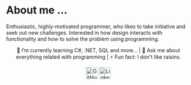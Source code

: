<body>
  <h1>About me ...</h1>
  <p>Enthusiastic, highly-motivated programmer, who likes to take initiative and seek out new challenges. Interested in how design interacts with functionality and how to solve the problem using programming.</p>
<p align = "center">
🌱 I’m currently learning C#, .NET, SQL and more... | 💬 Ask me about everything related with programming | ⚡ Fun fact: I don't like raisins.</p>
  <p align="center">
  <a href="https://github.com/norak22"><img alt="GitHub" title="GitHub" height="32" width="32" src="https://raw.githubusercontent.com/peterthehan/peterthehan/master/assets/github.svg"></a>
  <a href="https://www.linkedin.com/in/nora-kalva/"><img alt="LinkedIn" title="LinkedIn" height="32" width="32" src="https://raw.githubusercontent.com/peterthehan/peterthehan/master/assets/linkedin.svg"></a>
</p>

</body>
</html>
